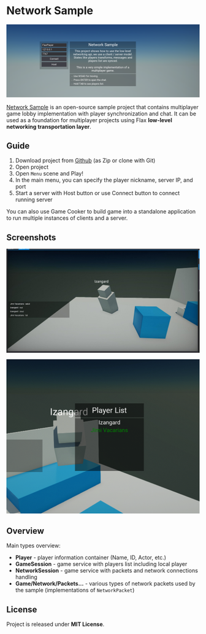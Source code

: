 # Network Sample

![Network Sample Main Menu](media/network-sample-menu.png)

[Network Sample](https://github.com/FlaxEngine/NetworkSample) is an open-source sample project that contains multiplayer game lobby implementation with player synchronization and chat. It can be used as a foundation for multiplayer projects using Flax **low-level networking transportation layer**.

## Guide

1. Download project from [Github](https://github.com/FlaxEngine/NetworkSample) (as Zip or clone with Git)
2. Open project
3. Open `Menu` scene and Play!
4. In the main menu, you can specify the player nickname, server IP, and port
5. Start a server with Host button or use Connect button to connect running server

You can also use Game Cooker to build game into a standalone application to run multiple instances of clients and a server.

## Screenshots

![Network Sample Players](media/network-sample-players.jpg)

![Network Sample Players List](media/network-sample-players-list.png)

## Overview

Main types overview:
* **Player** - player information container (Name, ID, Actor, etc.)
* **GameSession** - game service with players list including local player
* **NetworkSession** - game service with packets and network connections handling
* **Game/Network/Packets...** - various types of network packets used by the sample (implementations of `NetworkPacket`)

## License

Project is released under **MIT License**.
